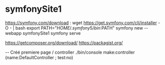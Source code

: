 # symfonySite1

https://symfony.com/download :
wget https://get.symfony.com/cli/installer -O - | bash
export PATH="$HOME/.symfony5/bin:$PATH"
symfony new --webapp symfonySite1
symfony serve

https://getcomposer.org/download/
https://packagist.org/

-- Créé premiere page / controller
./bin/console make:controller (name:DefaultController ; test:no)
